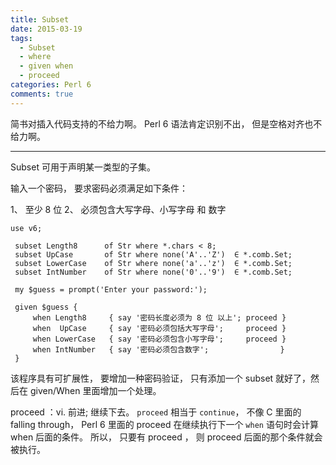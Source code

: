 ```yaml
---
title: Subset
date: 2015-03-19
tags: 
  - Subset
  - where
  - given when
  - proceed
categories: Perl 6
comments: true
---
```


简书对插入代码支持的不给力啊。 Perl 6 语法肯定识别不出， 但是空格对齐也不给力啊。 

---

Subset 可用于声明某一类型的子集。

输入一个密码， 要求密码必须满足如下条件：

1、 至少 8 位
2、 必须包含大写字母、小写字母 和 数字

```perl6
use v6; 

 subset Length8      of Str where *.chars < 8;
 subset UpCase       of Str where none('A'..'Z')  ∈ *.comb.Set;
 subset LowerCase    of Str where none('a'..'z')  ∈ *.comb.Set;
 subset IntNumber    of Str where none('0'..'9')  ∈ *.comb.Set;

 my $guess = prompt('Enter your password:');
    
 given $guess {
     when Length8     { say '密码长度必须为 8 位 以上'; proceed }
     when  UpCase     { say '密码必须包括大写字母';     proceed } 
     when LowerCase   { say '密码必须包含小写字母';     proceed }
     when IntNumber   { say '密码必须包含数字';                }   
 }
```

该程序具有可扩展性， 要增加一种密码验证， 只有添加一个 subset 就好了，然后在 given/When 里面增加一个处理。

proceed ：vi. 前进; 继续下去。
`proceed` 相当于 `continue`， 不像 C 里面的 falling through， Perl 6 里面的 proceed 在继续执行下一个  `when`  语句时会计算 when 后面的条件。 所以， 只要有 proceed ， 则 proceed 后面的那个条件就会被执行。
